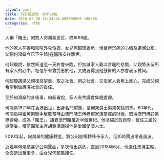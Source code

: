 ```yaml
---
layout: post
title: 何鴻燊逝世　終年98歲
date: 2020-05-26 14:24:45.000000000 +08:00
categories: rthk
---
```


人稱「賭王」的商人何鴻燊逝世，終年98歲。

他的家人在養和醫院外見傳媒，女兒何超瓊表示，懷著極沉痛的心情及遺憾公布，父親何鴻燊今日下午1時在醫院安祥離世。

何超瓊說，雖然知道這一天終會來臨，但無減家人難以言喻的悲傷，父親將永留所有家人的心中，相信所有曾受惠於他，又或者得到他鼓舞的人亦會表示贊同。

何超瓊讚揚父親德高望重、取之社會、用之社會，又指家人會用上進心，完成父親希望到做惠澤社會的責任。

至於何鴻燊的身後事，何超瓊說，家人有共識會集體處理。

何鴻燊1921年在香港出世，出身名門望族，是何東爵士弟弟何福的孫。60年代，何鴻燊與霍英東聯手擊敗當時由澳門賭王傅老榕家族掌控的財團，取得澳門博彩業專營權，成為「賭王」，雄霸澳門賭權近半個世紀。他活躍於政商界，曾任三屆政協常委，獲前國家主席胡錦濤讚揚他是愛國愛澳人士。

2010年起，何鴻燊的健康轉差，將公司股權轉移予家人，但即時鬧出爭產風波。

近幾年何鴻燊甚少公開露面，多次傳出病危，直到2018年6月，他退任澳博主席，全面退出董事會，由女兒何超鳳接任。
